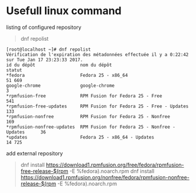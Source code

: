 # Usefull linux command

listing of configured repository

>dnf repolist

```
[root@localhost ~]# dnf repolist
Vérification de l'expiration des métadonnées effectuée il y a 0:22:42 sur Tue Jan 17 23:23:33 2017.
id du dépôt                 nom du dépôt                                  statut
*fedora                     Fedora 25 - x86_64                            51 669
google-chrome               google-chrome                                      3
*rpmfusion-free             RPM Fusion for Fedora 25 - Free                  541
*rpmfusion-free-updates     RPM Fusion for Fedora 25 - Free - Updates        133
*rpmfusion-nonfree          RPM Fusion for Fedora 25 - Nonfree               169
*rpmfusion-nonfree-updates  RPM Fusion for Fedora 25 - Nonfree - Updates      36
*updates                    Fedora 25 - x86_64 - Updates                  14 725
```

add external repository

> dnf install https://download1.rpmfusion.org/free/fedora/rpmfusion-free-release-$(rpm -E %fedora).noarch.rpm 
> dnf install https://download1.rpmfusion.org/nonfree/fedora/rpmfusion-nonfree-release-$(rpm -E %fedora).noarch.rpm

